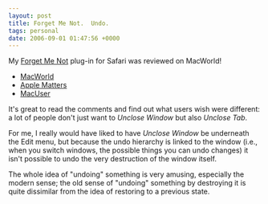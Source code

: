 ```yaml
---
layout: post
title: Forget Me Not.  Undo.
tags: personal
date: 2006-09-01 01:47:56 +0000
---
```


My <a href="http://math.uchicago.edu/~fowler/Software.html">Forget Me Not</a> plug-in for Safari was reviewed on MacWorld!

* <a href="http://www.macworld.com/weblogs/macgems/2006/08/forgetmenot/index.php">MacWorld</a>
* <a href="http://www.applematters.com/index.php/section/comments/beefing-up-safari/">Apple Matters</a>
* <a href="http://www.macuser.com/software/forgetmenot_performs_btr_brows.php">MacUser</a>

It's great to read the comments and find out what users wish were different: a lot of people don't just want to *Unclose Window* but also *Unclose Tab*.

For me, I really would have liked to have *Unclose Window* be underneath the Edit menu, but because the undo hierarchy is linked to the window (i.e., when you switch windows, the possible things you can undo changes) it isn't possible to undo the very destruction of the window itself.

The whole idea of "undoing" something is very amusing, especially the modern sense; the old sense of "undoing" something by destroying it is quite dissimilar from the idea of restoring to a previous state.

